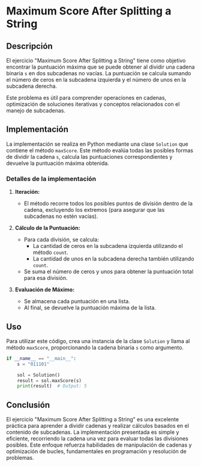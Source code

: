 # Maximum Score After Splitting a String

## Descripción

El ejercicio "Maximum Score After Splitting a String" tiene como objetivo encontrar la puntuación máxima que se puede obtener al dividir una cadena binaria `s` en dos subcadenas no vacías. La puntuación se calcula sumando el número de ceros en la subcadena izquierda y el número de unos en la subcadena derecha.

Este problema es útil para comprender operaciones en cadenas, optimización de soluciones iterativas y conceptos relacionados con el manejo de subcadenas.

## Implementación

La implementación se realiza en Python mediante una clase `Solution` que contiene el método `maxScore`. Este método evalúa todas las posibles formas de dividir la cadena `s`, calcula las puntuaciones correspondientes y devuelve la puntuación máxima obtenida.

### Detalles de la implementación

1. **Iteración:**
   - El método recorre todos los posibles puntos de división dentro de la cadena, excluyendo los extremos (para asegurar que las subcadenas no estén vacías).

2. **Cálculo de la Puntuación:**
   - Para cada división, se calcula:
     - La cantidad de ceros en la subcadena izquierda utilizando el método `count`.
     - La cantidad de unos en la subcadena derecha también utilizando `count`.
   - Se suma el número de ceros y unos para obtener la puntuación total para esa división.

3. **Evaluación de Máximo:**
   - Se almacena cada puntuación en una lista.
   - Al final, se devuelve la puntuación máxima de la lista.

## Uso

Para utilizar este código, crea una instancia de la clase `Solution` y llama al método `maxScore`, proporcionando la cadena binaria `s` como argumento.

```python
if __name__ == "__main__":
    s = "011101"

    sol = Solution()
    result = sol.maxScore(s)
    print(result)  # Output: 5
```

## Conclusión

El ejercicio "Maximum Score After Splitting a String" es una excelente práctica para aprender a dividir cadenas y realizar cálculos basados en el contenido de subcadenas. La implementación presentada es simple y eficiente, recorriendo la cadena una vez para evaluar todas las divisiones posibles. Este enfoque refuerza habilidades de manipulación de cadenas y optimización de bucles, fundamentales en programación y resolución de problemas.
